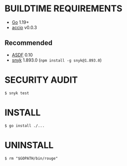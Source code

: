 # BUILDTIME REQUIREMENTS

* [Go](https://golang.org/) 1.19+
* [accio](https://github.com/mcandre/accio) v0.0.3

## Recommended

* [ASDF](https://asdf-vm.com/) 0.10
* [snyk](https://www.npmjs.com/package/snyk) 1.893.0 (`npm install -g snyk@1.893.0`)

# SECURITY AUDIT

```console
$ snyk test
```

# INSTALL

```console
$ go install ./...
```

# UNINSTALL

```console
$ rm "$GOPATH/bin/rouge"
```

